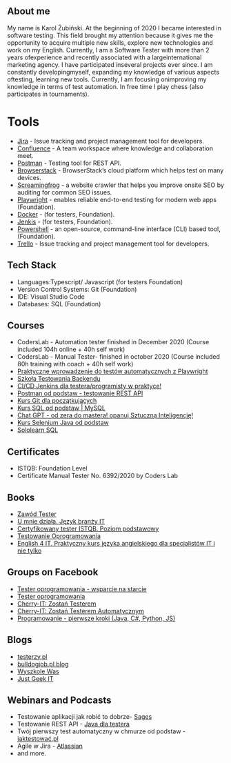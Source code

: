 



## About me

My name is Karol Żubiński.
At the beginning of 2020 I became interested in software testing. This field brought my attention because it gives me the opportunity to acquire multiple new skills, explore new technologies and work on my English. 
Currently, 
I am a Software Tester with more than 2 years ofexperience and recently associated with a largeinternational marketing agency. 
I have participated inseveral projects ever since. I am constantly developingmyself, expanding my knowledge of various aspects oftesting, learning new tools. 
Currently, I am focusing onimproving my knowledge in terms of test automation. 
In free time I play chess (also participates in tournaments).


# Tools
 
  - [Jira](https://www.atlassian.com/software/jira) - Issue tracking and project management tool for developers.
  - [Confluence](https://www.atlassian.com/software/confluence) - A team workspace where knowledge and collaboration meet.
  - [Postman](https://www.postman.com/) - Testing tool for REST API.
  - [Browserstack](https://www.browserstack.com/) - BrowserStack’s cloud platform which helps test on many devices.
  - [Screamingfrog](https://www.screamingfrog.co.uk/seo-spider/) - a website crawler that helps you improve onsite SEO by auditing for common SEO issues.
  - [Playwright](https://playwright.dev/) - enables reliable end-to-end testing for modern web apps (Foundation).
  - [Docker](https://www.docker.com/) - (for testers, Foundation).
  - [Jenkis](https://www.jenkins.io/) - (for testers, Foundation).
  - [Powershell](https://github.com/PowerShell/PowerShell) - an open-source, command-line interface (CLI) based tool, (Foundation).
  - [Trello](https://trello.com/) - Issue tracking and project management tool for developers.


## Tech Stack


* Languages:Typescript/ Javascript (for testers Foundation)
* Version Control Systems: Git (Foundation)
* IDE: Visual Studio Code
* Databases: SQL (Foundation)

## Courses 

* CodersLab - Automation tester  finished  in December 2020 (Course included 104h online + 40h self work)
* CodersLab - Manual Tester- finished in october 2020 (Course included 80h training with coach + 40h self work)
* [Praktyczne wprowadzenie do testów automatycznych z Playwright](https://jaktestowac.pl/course/playwright-wprowadzenie/)
* [Szkoła Testowania Backendu](https://akademiaqa.pl/backend/)
* [CI/CD Jenkins dla testera/programisty w praktyce!](https://www.udemy.com/course/ci-cd-jenkins/)
* [Postman od podstaw - testowanie REST API](https://www.udemy.com/course/postman-od-podstaw-testowanie-rest-api/)
* [Kurs Git dla początkujących](https://www.udemy.com/course/kurs-gita/)
* [Kurs SQL od podstaw | MySQL](https://www.udemy.com/course/kurs-sql-od-podstaw/)
* [Chat GPT - od zera do mastera! opanuj Sztuczną Inteligencję!](https://www.udemy.com/course/chat-gpt-kurs/)
* [Kurs Selenium Java od podstaw](https://www.udemy.com/course/kurs-selenium-java/)
* [Sololearn SQL](https://www.sololearn.com/home)

## Certificates

* ISTQB: Foundation Level 
* Certificate Manual Tester No. 6392/2020 by Coders Lab




## Books

* [Zawód Tester](https://ksiegarnia.pwn.pl/Zawod-tester.-Od-decyzji-do-zdobycia-doswiadczenia,743423772,p.html)
* [U mnie działa. Język branży IT](https://helion.pl/ksiazki/u-mnie-dziala-jezyk-branzy-it-pawel-baszuro,umnied.htm#format/d)
* [Certyfikowany tester ISTQB. Poziom podstawowy](https://helion.pl/ksiazki/certyfikowany-tester-istqb-poziom-podstawowy-adam-roman-lucjan-stapp,ctispp.htm#format/d)
* [Testowanie Oprogramowania](https://helion.pl/ksiazki/testowanie-oprogramowania-podrecznik-dla-poczatkujacych-rafal-pawlak,szteop.htm#format/d)
* [English 4 IT. Praktyczny kurs języka angielskiego dla specjalistów IT i nie tylko](https://helion.pl/ksiazki/english-4-it-praktyczny-kurs-jezyka-angielskiego-dla-specjalistow-it-i-nie-tylko-beata-blaszczyk,anginf.htm#format/d)



## Groups on Facebook
 
* [Tester oprogramowania - wsparcie na starcie](https://www.facebook.com/groups/testeroprogramowania/?ref=group_header)
* [Tester oprogramowania](https://www.facebook.com/groups/141683635854223)
* [Cherry-IT: Zostań Testerem](https://www.facebook.com/groups/2133784529983322)
* [Cherry-IT: Zostań Testerem Automatycznym](https://www.facebook.com/groups/195487914423878)
* [Programowanie - pierwsze kroki (Java, C#, Python, JS)](https://www.facebook.com/groups/485381788583271)




## Blogs 

* [testerzy.pl](http://testerzy.pl)
* [bulldogjob.pl blog](https://bulldogjob.pl/blog)
* [Wyszkole Was](https://www.wyszkolewas.com.pl/)
* [Just Geek IT](https://geek.justjoin.it/)



## Webinars and Podcasts

* Testowanie aplikacji jak robić to dobrze- [Sages](https://www.sages.pl/)
* Testowanie REST API - [Java dla testera](https://javadlatestera.pl/)
* Twój pierwszy test automatyczny w chmurze od podstaw - [jaktestować.pl]( https://jaktestowac.pl/)
* Agile w Jira - [Atlassian](https://ttpsc.com/pl/atlassian/)
* and more.









      
